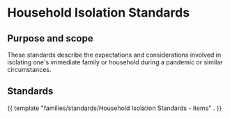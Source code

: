 # Household Isolation Standards

## Purpose and scope

These standards describe the expectations and considerations involved in isolating one's immediate family or household during a pandemic or similar circumstances.

## Standards

{{ template "families/standards/Household Isolation Standards - items" . }} 
